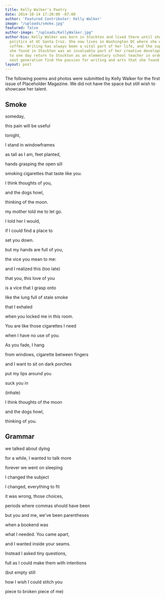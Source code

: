 ```yaml
---
title: Kelly Walker's Poetry
date: 2014-10-14 17:20:00 -07:00
author: 'Featured Contributor: Kelly Walker'
image: "/uploads/smoke.jpg"
featured: false
author-image: "/uploads/KellyWalker.jpg"
author-bio: Kelly Walker was born in Stockton and lived there until she went to study
  politics at UC Santa Cruz. She now lives in Washington DC where she works in specialty
  coffee. Writing has always been a vital part of her life, and the support and inspiration
  she found in Stockton was an invaluable part of her creative development. She hopes
  to one day return to Stockton as an elementary school teacher in order to help the
  next generation find the passion for writing and arts that she found as a citizen.
layout: post
---
```


The following poems and photos were submitted by Kelly Walker for the first issue of Placeholder Magazine. We did not have the space but still wish to showcase her talent.

## Smoke

someday,

this pain will be useful

tonight,

I stand in windowframes

as tall as I am, feet planted,

hands grasping the open sill

smoking cigarettes that taste like you.

I think thoughts of you,

and the dogs howl,

thinking of the moon.

my mother told me to let go.

I told her I would,

if I could find a place to

set you down.

but my hands are full of you,

the vice you mean to me:

and I realized this (too late)

that you, this love of you

is a vice that I grasp onto

like the lung full of stale smoke

that I exhaled

when you locked me in this room.

You are like those cigarettes I need

when I have no use of you.

As you fade, I hang

from windows, cigarette between fingers

and I want to sit on dark porches

put my lips around you

suck you in

\(inhale)

I think thoughts of the moon

and the dogs howl,

thinking of you.

## Grammar

we talked about dying

for a while, I wanted to talk more

forever we went on sleeping

I changed the subject

I changed, everything to fit

it was wrong, those choices,

periods where commas should have been

but you and me, we've been parentheses

when a bookend was

what I needed. You came apart,

and I wanted inside your seams.

Instead I asked tiny questions,

full as I could make them with intentions

\(but empty still

how I wish I could stitch you

piece to broken piece of me)

